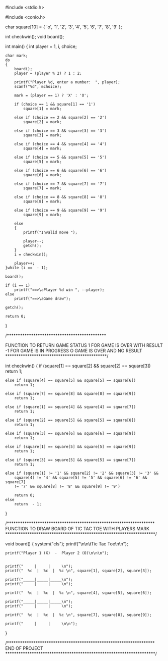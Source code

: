 
 #include <stdio.h>

 #include <conio.h>

char square[10] = { 'o', '1', '2', '3', '4', '5', '6', '7', '8', '9' };

int checkwin();
void board();

int main()
{
    int player = 1, i, choice;

    char mark;
    do
    {
        board();
        player = (player % 2) ? 1 : 2;

        printf("Player %d, enter a number:  ", player);
        scanf("%d", &choice);

        mark = (player == 1) ? 'X' : 'O';

        if (choice == 1 && square[1] == '1')
            square[1] = mark;

        else if (choice == 2 && square[2] == '2')
            square[2] = mark;

        else if (choice == 3 && square[3] == '3')
            square[3] = mark;

        else if (choice == 4 && square[4] == '4')
            square[4] = mark;

        else if (choice == 5 && square[5] == '5')
            square[5] = mark;

        else if (choice == 6 && square[6] == '6')
            square[6] = mark;

        else if (choice == 7 && square[7] == '7')
            square[7] = mark;

        else if (choice == 8 && square[8] == '8')
            square[8] = mark;

        else if (choice == 9 && square[9] == '9')
            square[9] = mark;

        else
        {
            printf("Invalid move ");

            player--;
            getch();
        }
        i = checkwin();

        player++;
    }while (i ==  - 1);

    board();

    if (i == 1)
        printf("==>\aPlayer %d win ", --player);
    else
        printf("==>\aGame draw");

    getch();

    return 0;
}

/*********************************************

FUNCTION TO RETURN GAME STATUS
1 FOR GAME IS OVER WITH RESULT
-1 FOR GAME IS IN PROGRESS
O GAME IS OVER AND NO RESULT
 **********************************************/

int checkwin()
{
    if (square[1] == square[2] && square[2] == square[3])
        return 1;

    else if (square[4] == square[5] && square[5] == square[6])
        return 1;

    else if (square[7] == square[8] && square[8] == square[9])
        return 1;

    else if (square[1] == square[4] && square[4] == square[7])
        return 1;

    else if (square[2] == square[5] && square[5] == square[8])
        return 1;

    else if (square[3] == square[6] && square[6] == square[9])
        return 1;

    else if (square[1] == square[5] && square[5] == square[9])
        return 1;

    else if (square[3] == square[5] && square[5] == square[7])
        return 1;

    else if (square[1] != '1' && square[2] != '2' && square[3] != '3' &&
        square[4] != '4' && square[5] != '5' && square[6] != '6' && square[7]
        != '7' && square[8] != '8' && square[9] != '9')

        return 0;
    else
        return  - 1;
}


/*******************************************************************
FUNCTION TO DRAW BOARD OF TIC TAC TOE WITH PLAYERS MARK
 ********************************************************************/


void board()
{
    system("cls");
    printf("\n\n\tTic Tac Toe\n\n");

    printf("Player 1 (X)  -  Player 2 (O)\n\n\n");


    printf("     |     |     \n");
    printf("  %c  |  %c  |  %c \n", square[1], square[2], square[3]);

    printf("_____|_____|_____\n");
    printf("     |     |     \n");

    printf("  %c  |  %c  |  %c \n", square[4], square[5], square[6]);

    printf("_____|_____|_____\n");
    printf("     |     |     \n");

    printf("  %c  |  %c  |  %c \n", square[7], square[8], square[9]);

    printf("     |     |     \n\n");
}

/*******************************************************************
END OF PROJECT
 ********************************************************************/
